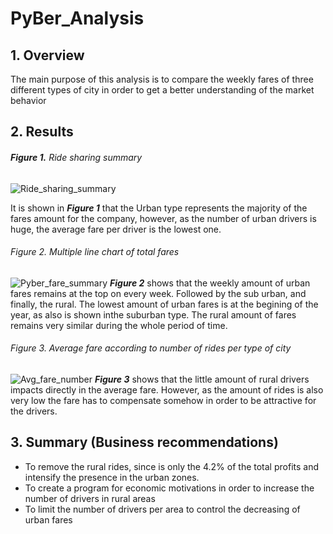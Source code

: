 # PyBer_Analysis
## 1. Overview
The main purpose of this analysis is to compare the weekly fares of three different types of city in order to get a better understanding of the market behavior

## 2. Results
###### ***Figure 1.*** Ride sharing summary
![Ride_sharing_summary](https://user-images.githubusercontent.com/102047412/167237206-bc03409a-162d-466d-ad8f-7cb53559a399.png)

It is shown in ***Figure 1*** that the Urban type represents the majority of the fares amount for the company, however, as the number of urban drivers is huge, the average fare per driver is the lowest one.

###### Figure 2. Multiple line chart of total fares
![Pyber_fare_summary](https://user-images.githubusercontent.com/102047412/167237085-50192d66-c9f2-4dfa-8b71-bf26ad5bd9e7.png)
***Figure 2*** shows that the weekly amount of urban fares remains at the top on every week. Followed by the sub urban, and finally, the rural.
The lowest amount of urban fares is at the begining of the year, as also is shown inthe suburban type. The rural amount of fares remains very similar during the whole period of time.


###### Figure 3. Average fare according to number of rides per type of city
![Avg_fare_number](https://user-images.githubusercontent.com/102047412/167236913-39d74e89-39e8-49a8-b954-d522a472154e.png)
***Figure 3*** shows that the little amount of rural drivers impacts directly in the average fare. However, as the amount of rides is also very low the fare has to compensate somehow in order to be attractive for the drivers.

## 3. Summary (Business recommendations)
  - To remove the rural rides, since is only the 4.2% of the total profits and intensify the presence in the urban zones.
  - To create a program for economic motivations in order to increase the number of drivers in rural areas
  - To limit the number of drivers per area to control the decreasing of urban fares
 
